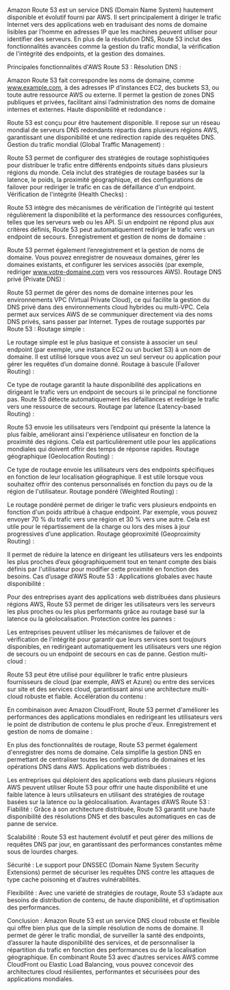 Amazon Route 53 est un service DNS (Domain Name System) hautement disponible et évolutif fourni par AWS. Il sert principalement à diriger le trafic Internet vers des applications web en traduisant des noms de domaine lisibles par l’homme en adresses IP que les machines peuvent utiliser pour identifier des serveurs. En plus de la résolution DNS, Route 53 inclut des fonctionnalités avancées comme la gestion du trafic mondial, la vérification de l'intégrité des endpoints, et la gestion des domaines.

Principales fonctionnalités d'AWS Route 53 :
Résolution DNS :

Amazon Route 53 fait correspondre les noms de domaine, comme www.example.com, à des adresses IP d’instances EC2, des buckets S3, ou toute autre ressource AWS ou externe. Il permet la gestion de zones DNS publiques et privées, facilitant ainsi l’administration des noms de domaine internes et externes.
Haute disponibilité et redondance :

Route 53 est conçu pour être hautement disponible. Il repose sur un réseau mondial de serveurs DNS redondants répartis dans plusieurs régions AWS, garantissant une disponibilité et une redirection rapide des requêtes DNS.
Gestion du trafic mondial (Global Traffic Management) :

Route 53 permet de configurer des stratégies de routage sophistiquées pour distribuer le trafic entre différents endpoints situés dans plusieurs régions du monde. Cela inclut des stratégies de routage basées sur la latence, le poids, la proximité géographique, et des configurations de failover pour rediriger le trafic en cas de défaillance d'un endpoint.
Vérification de l'intégrité (Health Checks) :

Route 53 intègre des mécanismes de vérification de l'intégrité qui testent régulièrement la disponibilité et la performance des ressources configurées, telles que les serveurs web ou les API. Si un endpoint ne répond plus aux critères définis, Route 53 peut automatiquement rediriger le trafic vers un endpoint de secours.
Enregistrement et gestion de noms de domaine :

Route 53 permet également l’enregistrement et la gestion de noms de domaine. Vous pouvez enregistrer de nouveaux domaines, gérer les domaines existants, et configurer les services associés (par exemple, rediriger www.votre-domaine.com vers vos ressources AWS).
Routage DNS privé (Private DNS) :

Route 53 permet de gérer des noms de domaine internes pour les environnements VPC (Virtual Private Cloud), ce qui facilite la gestion du DNS privé dans des environnements cloud hybrides ou multi-VPC. Cela permet aux services AWS de se communiquer directement via des noms DNS privés, sans passer par Internet.
Types de routage supportés par Route 53 :
Routage simple :

Le routage simple est le plus basique et consiste à associer un seul endpoint (par exemple, une instance EC2 ou un bucket S3) à un nom de domaine. Il est utilisé lorsque vous avez un seul serveur ou application pour gérer les requêtes d’un domaine donné.
Routage à bascule (Failover Routing) :

Ce type de routage garantit la haute disponibilité des applications en dirigeant le trafic vers un endpoint de secours si le principal ne fonctionne pas. Route 53 détecte automatiquement les défaillances et redirige le trafic vers une ressource de secours.
Routage par latence (Latency-based Routing) :

Route 53 envoie les utilisateurs vers l’endpoint qui présente la latence la plus faible, améliorant ainsi l'expérience utilisateur en fonction de la proximité des régions. Cela est particulièrement utile pour les applications mondiales qui doivent offrir des temps de réponse rapides.
Routage géographique (Geolocation Routing) :

Ce type de routage envoie les utilisateurs vers des endpoints spécifiques en fonction de leur localisation géographique. Il est utile lorsque vous souhaitez offrir des contenus personnalisés en fonction du pays ou de la région de l'utilisateur.
Routage pondéré (Weighted Routing) :

Le routage pondéré permet de diriger le trafic vers plusieurs endpoints en fonction d'un poids attribué à chaque endpoint. Par exemple, vous pouvez envoyer 70 % du trafic vers une région et 30 % vers une autre. Cela est utile pour le répartissement de la charge ou lors des mises à jour progressives d’une application.
Routage géoproximité (Geoproximity Routing) :

Il permet de réduire la latence en dirigeant les utilisateurs vers les endpoints les plus proches d’eux géographiquement tout en tenant compte des biais définis par l'utilisateur pour modifier cette proximité en fonction des besoins.
Cas d’usage d’AWS Route 53 :
Applications globales avec haute disponibilité :

Pour des entreprises ayant des applications web distribuées dans plusieurs régions AWS, Route 53 permet de diriger les utilisateurs vers les serveurs les plus proches ou les plus performants grâce au routage basé sur la latence ou la géolocalisation.
Protection contre les pannes :

Les entreprises peuvent utiliser les mécanismes de failover et de vérification de l'intégrité pour garantir que leurs services sont toujours disponibles, en redirigeant automatiquement les utilisateurs vers une région de secours ou un endpoint de secours en cas de panne.
Gestion multi-cloud :

Route 53 peut être utilisé pour équilibrer le trafic entre plusieurs fournisseurs de cloud (par exemple, AWS et Azure) ou entre des services sur site et des services cloud, garantissant ainsi une architecture multi-cloud robuste et fiable.
Accélération du contenu :

En combinaison avec Amazon CloudFront, Route 53 permet d'améliorer les performances des applications mondiales en redirigeant les utilisateurs vers le point de distribution de contenu le plus proche d'eux.
Enregistrement et gestion de noms de domaine :

En plus des fonctionnalités de routage, Route 53 permet également d'enregistrer des noms de domaine. Cela simplifie la gestion DNS en permettant de centraliser toutes les configurations de domaines et les opérations DNS dans AWS.
Applications web distribuées :

Les entreprises qui déploient des applications web dans plusieurs régions AWS peuvent utiliser Route 53 pour offrir une haute disponibilité et une faible latence à leurs utilisateurs en utilisant des stratégies de routage basées sur la latence ou la géolocalisation.
Avantages d’AWS Route 53 :
Fiabilité : Grâce à son architecture distribuée, Route 53 garantit une haute disponibilité des résolutions DNS et des bascules automatiques en cas de panne de service.

Scalabilité : Route 53 est hautement évolutif et peut gérer des millions de requêtes DNS par jour, en garantissant des performances constantes même sous de lourdes charges.

Sécurité : Le support pour DNSSEC (Domain Name System Security Extensions) permet de sécuriser les requêtes DNS contre les attaques de type cache poisoning et d’autres vulnérabilités.

Flexibilité : Avec une variété de stratégies de routage, Route 53 s’adapte aux besoins de distribution de contenu, de haute disponibilité, et d'optimisation des performances.

Conclusion :
Amazon Route 53 est un service DNS cloud robuste et flexible qui offre bien plus que de la simple résolution de noms de domaine. Il permet de gérer le trafic mondial, de surveiller la santé des endpoints, d’assurer la haute disponibilité des services, et de personnaliser la répartition du trafic en fonction des performances ou de la localisation géographique. En combinant Route 53 avec d’autres services AWS comme CloudFront ou Elastic Load Balancing, vous pouvez concevoir des architectures cloud résilientes, performantes et sécurisées pour des applications mondiales.
